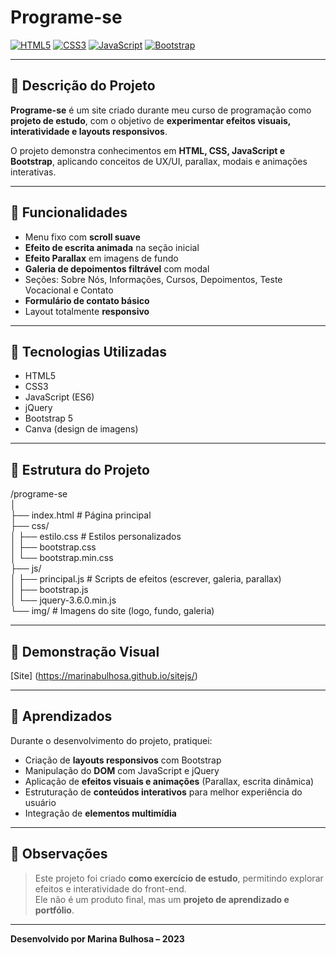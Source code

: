 # Programe-se

[![HTML5](https://img.shields.io/badge/HTML5-E34F26?style=for-the-badge&logo=html5&logoColor=white)](https://developer.mozilla.org/pt-BR/docs/Web/HTML) 
[![CSS3](https://img.shields.io/badge/CSS3-1572B6?style=for-the-badge&logo=css3&logoColor=white)](https://developer.mozilla.org/pt-BR/docs/Web/CSS) 
[![JavaScript](https://img.shields.io/badge/JavaScript-F7DF1E?style=for-the-badge&logo=javascript&logoColor=black)](https://developer.mozilla.org/pt-BR/docs/Web/JavaScript) 
[![Bootstrap](https://img.shields.io/badge/Bootstrap-563D7C?style=for-the-badge&logo=bootstrap&logoColor=white)](https://getbootstrap.com/)

---

## 🔹 Descrição do Projeto
**Programe-se** é um site criado durante meu curso de programação como **projeto de estudo**, com o objetivo de **experimentar efeitos visuais, interatividade e layouts responsivos**.

O projeto demonstra conhecimentos em **HTML, CSS, JavaScript e Bootstrap**, aplicando conceitos de UX/UI, parallax, modais e animações interativas.

---

## 🔹 Funcionalidades

- Menu fixo com **scroll suave**  
- **Efeito de escrita animada** na seção inicial  
- **Efeito Parallax** em imagens de fundo  
- **Galeria de depoimentos filtrável** com modal  
- Seções: Sobre Nós, Informações, Cursos, Depoimentos, Teste Vocacional e Contato  
- **Formulário de contato básico**  
- Layout totalmente **responsivo**  

---

## 🔹 Tecnologias Utilizadas

- HTML5  
- CSS3  
- JavaScript (ES6)  
- jQuery  
- Bootstrap 5  
- Canva (design de imagens)  

---

## 🔹 Estrutura do Projeto

/programe-se                                                                                                                                                                 
│                                                                                                                                                                                                                                                         
├── index.html # Página principal                                                                                                                                          
├── css/                                                                                                                                         
│ ├── estilo.css # Estilos personalizados                                                                                                                                                                  
│ ├── bootstrap.css                                                                                                                                                                         
│ └── bootstrap.min.css                                                                                                                                                          
├── js/                                                                                                          
│ ├── principal.js # Scripts de efeitos (escrever, galeria, parallax)                                                                                                          
│ ├── bootstrap.js                                                                                                          
│ └── jquery-3.6.0.min.js                                                                                                          
└── img/ # Imagens do site (logo, fundo, galeria)                                                                                                          


---

## 🔹 Demonstração Visual

[Site] (https://marinabulhosa.github.io/sitejs/)

---

## 🔹 Aprendizados

Durante o desenvolvimento do projeto, pratiquei:  

- Criação de **layouts responsivos** com Bootstrap  
- Manipulação do **DOM** com JavaScript e jQuery  
- Aplicação de **efeitos visuais e animações** (Parallax, escrita dinâmica)  
- Estruturação de **conteúdos interativos** para melhor experiência do usuário  
- Integração de **elementos multimídia**  

---

## 🔹 Observações

> Este projeto foi criado **como exercício de estudo**, permitindo explorar efeitos e interatividade do front-end.  
> Ele não é um produto final, mas um **projeto de aprendizado e portfólio**.


---

**Desenvolvido por Marina Bulhosa – 2023**

